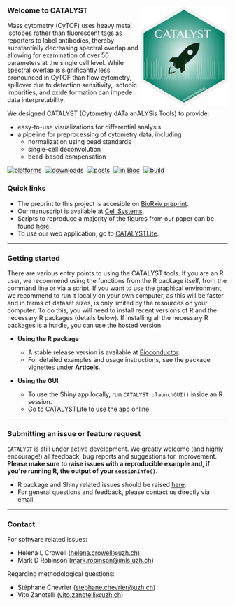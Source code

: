 ### Welcome to CATALYST <img src="docs/logo.png" width="200" align="right" />

Mass cytometry (CyTOF) uses heavy metal isotopes rather than fluorescent tags as reporters to label antibodies, thereby substantially decreasing spectral overlap and allowing for examination of over 50 parameters at the single cell level. While spectral overlap is significantly less pronounced in CyTOF than flow cytometry, spillover due to detection sensitivity, isotopic impurities, and oxide formation can impede data interpretability. 

We designed CATALYST (Cytometry dATa anALYSis Tools) to provide:

- easy-to-use visualizations for differential analysis
- a pipeline for preprocessing of cytometry data, including
  - normalization using bead standards
  - single-cell deconvolution
  - bead-based compensation

[![platforms](http://bioconductor.org/shields/availability/3.7/CATALYST.svg)](http://bioconductor.org/packages/release/bioc/html/CATALYST.html#archives)&nbsp;
[![downloads](http://bioconductor.org/shields/downloads/CATALYST.svg)](http://bioconductor.org/packages/stats/bioc/CATALYST/)&nbsp;
[![posts](http://bioconductor.org/shields/posts/CATALYST.svg)](https://support.bioconductor.org/t/catalyst)&nbsp;
[![in Bioc](http://bioconductor.org/shields/years-in-bioc/CATALYST.svg)](http://bioconductor.org/packages/release/bioc/html/CATALYST.html#since)&nbsp;
[![build](http://bioconductor.org/shields/build/release/bioc/CATALYST.svg)](http://bioconductor.org/checkResults/release/bioc-LATEST/CATALYST)

### Quick links

* The preprint to this project is accesible on [BioRxiv preprint](https://doi.org/10.1101/185744).
* Our manuscript is available at [Cell Systems](https://doi.org/10.1016/j.cels.2018.02.010).
* Scripts to reproduce a majority of the figures from our paper can be found [here](https://github.com/BodenmillerGroup/cyTOFcompensation).
* To use our web application, go to [CATALYSTLite](http://imlspenticton.uzh.ch:3838/CATALYSTLite).

---

### Getting started

There are various entry points to using the CATALYST tools. If you are an R user, we recommend using the functions from the R package itself, from the command line or via a script. If you want to use the graphical environment, we recommend to run it locally on your own computer, as this will be faster and in terms of dataset sizes, is only limited by the resources on your computer. To do this, you will need to install recent versions of R and the necessary R packages (details below). If installing all the necessary R packages is a hurdle, you can use the hosted version.

- **Using the R package**
  - A stable release version is available at [Bioconductor](http://bioconductor.org/packages/CATALYST).
  - For detailed examples and usage instructions, see the package vignettes under **Articels**.
  
- **Using the GUI**
  - To use the Shiny app locally, run `CATALYST::launchGUI()` inside an R session.
  - Go to [CATALYSTLite](http://imlspenticton.uzh.ch:3838/CATALYSTLite) to use the app online.
  
---

### Submitting an issue or feature request

`CATALYST` is still under active development. We greatly welcome (and highly encourage!) all feedback, bug reports and suggestions for improvement. **Please make sure to raise issues with a reproducible example and, if you're running R, the output of your `sessionInfo()`.**

* R package and Shiny related issues should be raised [here](https://github.com/HelenaLC/CATALYST/issues).
* For general questions and feedback, please contact us directly via email.

---

### Contact

For software related issues:
* Helena L Crowell (helena.crowell@uzh.ch)
* Mark D Robinson (mark.robinson@imls.uzh.ch)

Regarding methodological questions:
* Stéphane Chevrier (stephane.chevrier@uzh.ch)
* Vito Zanotelli (vito.zanotelli@uzh.ch)